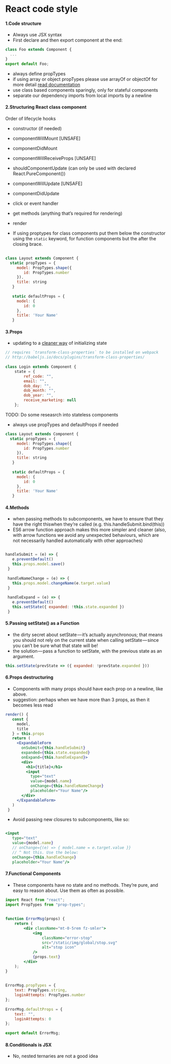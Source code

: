 # React code style

#### 1.Code structure
- Always use JSX syntax
- First declare and then export component at the end:

```jsx
class Foo extends Component {
  ...
}
export default Foo;
```

- always define propTypes
- if using array or object propTypes please use arrayOf or objectOf for more detail [read documentation](https://reactjs.org/docs/typechecking-with-proptypes.html)
- use class based components sparingly, only for stateful components
- separate our dependency imports from local imports by a newline


#### 2.Structuring React class component
Order of lifecycle hooks
- constructor (if needed)
- componentWillMount [UNSAFE]
- componentDidMount
- componentWillReceiveProps [UNSAFE]
- shouldComponentUpdate (can only be used with declared React.PureComponent())
- componentWillUpdate [UNSAFE]
- componentDidUpdate
- click or event handler
- get methods (anything that’s required for rendering)
- render

- If using proptypes for class components put them below the constructor using the `static` keyword, for function components but the after the closing brace.

```jsx 
 
class Layout extends Component {
  static propTypes = {
     model: PropTypes.shape({
        id: PropTypes.number
     }),
     title: string
   }
 
   static defaultProps = {
     model: {
        id: 0
     },
     title: 'Your Name'
   }
 ```

#### 3.Props
- updating to a [cleaner way](https://daveceddia.com/where-initialize-state-react/) of initializing state

```jsx
// requires `transform-class-properties` to be installed on webpack
// http://babeljs.io/docs/plugins/transform-class-properties/
 
class Login extends Component {
    state = {
        ref_code: "",
        email: "",
        dob_day: "",
        dob_month: "",
        dob_year: "",
        receive_marketing: null
    };
```

TODO: Do some reseasrch into stateless components

- always use propTypes and defaultProps if needed

```jsx
class Layout extends Component {
  static propTypes = {
     model: PropTypes.shape({
        id: PropTypes.number
     }),
     title: string
   }
 
   static defaultProps = {
     model: {
        id: 0
     },
     title: 'Your Name'
   }
```

#### 4.Methods
- when passing methods to subcomponents, we have to ensure that they have the right thiswhen they’re called (e.g. this.handleSubmit.bind(this))
- ES6 arrow function approach makes this more simpler and cleaner (also, with arrow functions we avoid any unexpected behaviours, which are not necessarily handled automatically with other approaches)

```jsx

handleSubmit = (e) => {
   e.preventDefault()
   this.props.model.save()
 }
 
 handleNameChange = (e) => {
   this.props.model.changeName(e.target.value)
 }
 
 handleExpand = (e) => {
   e.preventDefault()
   this.setState({ expanded: !this.state.expanded })
 }
```

#### 5.Passing setState() as a Function
- the dirty secret about setState — it’s actually asynchronous; that means you should not rely on the current state when calling setState — since you can’t be sure what that state will be!
- the solution — pass a function to setState, with the previous state as an argument.

```jsx
this.setState(prevState => ({ expanded: !prevState.expanded }))
```

#### 6.Props destructuring 
- Components with many props should have each prop on a newline, like above.
- suggestion: perhaps when we have more than 3 props, as then it becomes less read

```jsx
render() {
   const {
     model,
     title
   } = this.props
   return (
     <ExpandableForm
       onSubmit={this.handleSubmit}
       expanded={this.state.expanded}
       onExpand={this.handleExpand}>
       <div>
         <h1>{title}</h1>
         <input
           type="text"
           value={model.name}
           onChange={this.handleNameChange}
           placeholder="Your Name"/>
       </div>
     </ExpandableForm>
   )
 }
 ```
 
 - Avoid passing new closures to subcomponents, like so:
 
 ```jsx
 
<input
    type="text"
    value={model.name}
    // onChange={(e) => { model.name = e.target.value }}
    // ^ Not this. Use the below:
    onChange={this.handleChange}
    placeholder="Your Name"/>
```

#### 7.Functional Components
- These components have no state and no methods. They’re pure, and easy to reason about. Use them as often as possible.

```jsx
import React from "react";
import PropTypes from "prop-types";
 
 
function ErrorMsg(props) {
    return (
        <div className="mt-0-5rem fz-smler">
            <img
                className="error-stop"
                src="/static/img/global/stop.svg"
                alt="stop icon"
            />
            {props.text}
        </div>
    );
}
 
 
ErrorMsg.propTypes = {
    text: PropTypes.string,
    loginAttempts: PropTypes.number
};
 
ErrorMsg.defaultProps = {
    text: "",
    loginAttempts: 0
};
 
export default ErrorMsg;
```

#### 8.Conditionals is JSX
- No, nested ternaries are not a good idea

